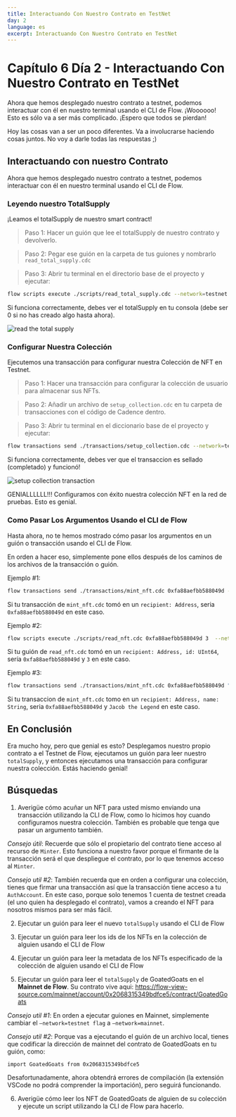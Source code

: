 ```yaml
---
title: Interactuando Con Nuestro Contrato en TestNet
day: 2
language: es
excerpt: Interactuando Con Nuestro Contrato en TestNet
---
```


# Capítulo 6 Día 2 - Interactuando Con Nuestro Contrato en TestNet

Ahora que hemos desplegado nuestro contrato a testnet, podemos interactuar con él en nuestro terminal usando el CLI de Flow. ¡Woooooo! Esto es sólo va a ser más complicado. ¡Espero que todos se pierdan!

Hoy las cosas van a ser un poco diferentes. Va a involucrarse haciendo cosas juntos. No voy a darle todas las respuestas ;)

## Interactuando con nuestro Contrato

Ahora que hemos desplegado nuestro contrato a testnet, podemos interactuar con él en nuestro terminal usando el CLI de Flow.

### Leyendo nuestro TotalSupply

¡Leamos el totalSupply de nuestro smart contract!

> Paso 1: Hacer un guión que lee el totalSupply de nuestro contrato y devolverlo.

> Paso 2: Pegar ese guión en la carpeta de tus guiones y nombrarlo `read_total_supply.cdc`

> Paso 3: Abrir tu terminal en el directorio base de el proyecto y ejecutar:

```bash
flow scripts execute ./scripts/read_total_supply.cdc --network=testnet
```

Si funciona correctamente, debes ver el totalSupply en tu consola (debe ser 0 si no has creado algo hasta ahora).

<img src="/courses/beginner-cadence/read-total-supply.png" alt="read the total supply" />

### Configurar Nuestra Colección

Ejecutemos una transacción para configurar nuestra Colección de NFT en Testnet.

> Paso 1: Hacer una transacción para configurar la colección de usuario para almacenar sus NFTs.

> Paso 2: Añadir un archivo de `setup_collection.cdc` en tu carpeta de transacciones con el código de Cadence dentro.

> Paso 3: Abrir tu terminal en el diccionario base de el proyecto y ejecutar:

```bash
flow transactions send ./transactions/setup_collection.cdc --network=testnet --signer=testnet-account
```

Si funciona correctamente, debes ver que el transaccion es sellado (completado) y funcionó!

<img src="/courses/beginner-cadence/setup-collection.png" alt="setup collection transaction" />

GENIALLLLLL!!! Configuramos con éxito nuestra colección NFT en la red de pruebas. Esto es genial.

### Como Pasar Los Argumentos Usando el CLI de Flow

Hasta ahora, no te hemos mostrado cómo pasar los argumentos en un guión o transacción usando el CLI de Flow.

En orden a hacer eso, simplemente pone ellos después de los caminos de los archivos de la transacción o guión.

Ejemplo #1:

```bash
flow transactions send ./transactions/mint_nft.cdc 0xfa88aefbb588049d --network=testnet --signer=testnet-account
```

Si tu transacción de `mint_nft.cdc` tomó en un `recipient: Address`, seria `0xfa88aefbb588049d` en este caso.

Ejemplo #2:

```bash
flow scripts execute ./scripts/read_nft.cdc 0xfa88aefbb588049d 3  --network=testnet
```

Si tu guión de `read_nft.cdc` tomó en un `recipient: Address, id: UInt64`, sería `0xfa88aefbb588049d` y `3` en este caso.

Ejemplo #3:

```bash
flow transactions send ./transactions/mint_nft.cdc 0xfa88aefbb588049d "Jacob the Legend" --network=testnet --signer=testnet-account
```

Si tu transaccion de `mint_nft.cdc` tomo en un `recipient: Address, name: String`, seria `0xfa88aefbb588049d` y `Jacob the Legend` en este caso.

## En Conclusión

Era mucho hoy, pero que genial es esto? Desplegamos nuestro propio contrato a el Testnet de Flow, ejecutamos un guión para leer nuestro `totalSupply`, y entonces ejecutamos una transacción para configurar nuestra colección. Estás haciendo genial!

## Búsquedas

1. Averigüe cómo acuñar un NFT para usted mismo enviando una transacción utilizando la CLI de Flow, como lo hicimos hoy cuando configuramos nuestra colección. También es probable que tenga que pasar un argumento también.

_Consejo útil_: Recuerde que sólo el propietario del contrato tiene acceso al recurso de `Minter`. Esto funciona a nuestro favor porque el firmante de la transacción será el que despliegue el contrato, por lo que tenemos acceso al `Minter`.

_Consejo util #2_: También recuerda que en orden a configurar una colección, tienes que firmar una transacción así que la transacción tiene acceso a tu `AuthAccount`. En este caso, porque solo tenemos 1 cuenta de testnet creada (el uno quien ha desplegado el contrato), vamos a creando el NFT para nosotros mismos para ser más fácil.

2. Ejecutar un guión para leer el nuevo `totalSupply` usando el CLI de Flow

3. Ejecutar un guión para leer los ids de los NFTs en la colección de alguien usando el CLI de Flow

4. Ejecutar un guión para leer la metadata de los NFTs especificado de la colección de alguien usando el CLI de Flow

5. Ejecutar un guión para leer el `totalSupply` de GoatedGoats en el **Mainnet de Flow**. Su contrato vive aqui: https://flow-view-source.com/mainnet/account/0x2068315349bdfce5/contract/GoatedGoats

_Consejo util #1_: En orden a ejecutar guiones en Mainnet, simplemente cambiar el `–network=testnet flag` a `–network=mainnet`.

_Consejo util #2_: Porque vas a ejecutando el guión de un archivo local, tienes que codificar la dirección de mainnet del contrato de GoatedGoats en tu guión, como:

```cadence
import GoatedGoats from 0x2068315349bdfce5
```

Desafortunadamente, ahora obtendrá errores de compilación (la extensión VSCode no podrá comprender la importación), pero seguirá funcionando.

6. Averigüe cómo leer los NFT de GoatedGoats de alguien de su colección y ejecute un script utilizando la CLI de Flow para hacerlo.
